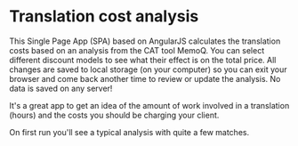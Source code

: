 # Translation cost analysis

This Single Page App (SPA) based on AngularJS calculates the translation costs based on an analysis from the CAT tool MemoQ. You can select different discount models to see what their effect is on the total price. All changes are saved to local storage (on your computer) so you can exit your browser and come back another time to review or update the analysis. No data is saved on any server!

It's a great app to get an idea of the amount of work involved in a translation (hours) and the costs you should be charging your client.

On first run you'll see a typical analysis with quite a few matches.